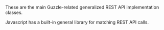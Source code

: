 These are the main Guzzle-related generalized REST API implementation classes.

Javascript has a built-in general library for matching REST API calls.
